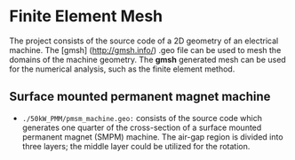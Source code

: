 # Finite Element Mesh
The project consists of the source code of a 2D geometry of an
electrical machine. The [gmsh] (http://gmsh.info/) .geo file can be used to mesh the domains of the machine geometry. The **gmsh** generated mesh can be used for the numerical analysis, such as the finite element method.

## Surface mounted permanent magnet machine
+ `./50kW_PMM/pmsm_machine.geo:` consists of the source code which generates one quarter
of the cross-section of a surface mounted permanent magnet (SMPM) machine. The air-gap region is divided
into three layers; the middle layer could be utilized for the rotation.
